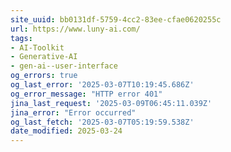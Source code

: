 ```yaml
---
site_uuid: bb0131df-5759-4cc2-83ee-cfae0620255c
url: https://www.luny-ai.com/
tags:
- AI-Toolkit
- Generative-AI
- gen-ai--user-interface
og_errors: true
og_last_error: '2025-03-07T10:19:45.686Z'
og_error_message: "HTTP error 401"
jina_last_request: '2025-03-09T06:45:11.039Z'
jina_error: "Error occurred"
og_last_fetch: '2025-03-07T05:19:59.538Z'
date_modified: 2025-03-24
---
```




